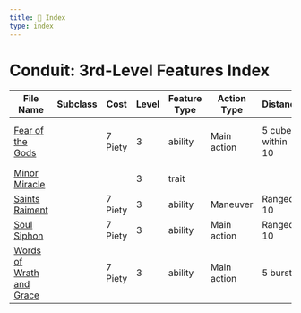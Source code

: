 ```yaml
---
title: 📑 Index
type: index
---
```


# Conduit: 3rd-Level Features Index

| File Name                                                       | Subclass | Cost    | Level | Feature Type | Action Type | Distance         | Target                 |
| --------------------------------------------------------------- | -------- | ------- | ----- | ------------ | ----------- | ---------------- | ---------------------- |
| [Fear of the Gods](../Fear%20of%20the%20Gods)                   |          | 7 Piety | 3     | ability      | Main action | 5 cube within 10 | Each enemy in the area |
| [Minor Miracle](../Minor%20Miracle)                             |          |         | 3     | trait        |             |                  |                        |
| [Saints Raiment](../Saints%20Raiment)                           |          | 7 Piety | 3     | ability      | Maneuver    | Ranged 10        | One ally               |
| [Soul Siphon](../Soul%20Siphon)                                 |          | 7 Piety | 3     | ability      | Main action | Ranged 10        | One enemy              |
| [Words of Wrath and Grace](../Words%20of%20Wrath%20and%20Grace) |          | 7 Piety | 3     | ability      | Main action | 5 burst          | Each enemy in the area |
